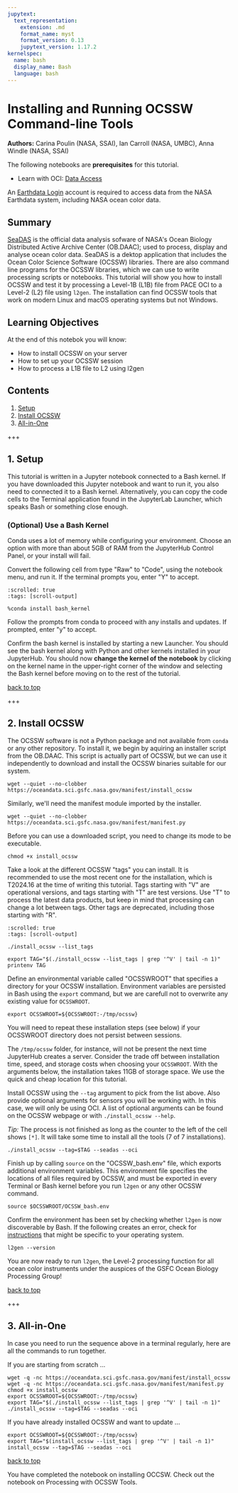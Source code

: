 ```yaml
---
jupytext:
  text_representation:
    extension: .md
    format_name: myst
    format_version: 0.13
    jupytext_version: 1.17.2
kernelspec:
  name: bash
  display_name: Bash
  language: bash
---
```


# Installing and Running OCSSW Command-line Tools

**Authors:** Carina Poulin (NASA, SSAI), Ian Carroll (NASA, UMBC), Anna Windle (NASA, SSAI)

<div class="alert alert-success" role="alert">

The following notebooks are **prerequisites** for this tutorial.

- Learn with OCI: [Data Access][oci-data-access]

</div>

<div class="alert alert-info" role="alert">

An [Earthdata Login][edl] account is required to access data from the NASA Earthdata system, including NASA ocean color data.

</div>

[edl]: https://urs.earthdata.nasa.gov/
[oci-data-access]: https://oceancolor.gsfc.nasa.gov/resources/docs/tutorials/notebooks/oci_data_access/

## Summary

[SeaDAS][seadas] is the official data analysis sofware of NASA's Ocean Biology Distributed Active Archive Center (OB.DAAC); used to process, display and analyse ocean color data. SeaDAS is a dektop application that includes the Ocean Color Science Software (OCSSW) libraries. There are also command line programs for the OCSSW libraries, which we can use to write processing scripts or notebooks. This tutorial will show you how to install OCSSW and test it by processing a Level-1B (L1B) file from PACE OCI to a Level-2 (L2) file using `l2gen`. The installation can find OCSSW tools that work on modern Linux and macOS operating systems but not Windows.

[seadas]: https://seadas.gsfc.nasa.gov/

## Learning Objectives

At the end of this notebok you will know:
* How to install OCSSW on your server
* How to set up your OCSSW session
* How to process a L1B file to L2 using l2gen

## Contents

1. [Setup](#1.-Setup)
2. [Install OCSSW](#2.-Install-OCSSW)
3. [All-in-One](#3.-All-in-One)

+++

## 1. Setup

<div class="alert alert-info" role="alert">

This tutorial is written in a Jupyter notebook connected to a Bash kernel. If you have downloaded this Jupyter notebook and want to run it, you also need to connected it to a Bash kernel. Alternatively, you can copy the code cells to the Terminal application found in the JupyterLab Launcher, which speaks Bash or something close enough.

</div>

### (Optional) Use a Bash Kernel

<div class="alert alert-danger" role="alert">

Conda uses a lot of memory while configuring your environment. Choose an option with more than about 5GB of RAM from the JupyterHub Control Panel, or your install will fail.

</div>

Convert the following cell from type "Raw" to "Code", using the notebook menu, and run it. If the terminal prompts you, enter "Y" to accept.

```{raw-cell}
:scrolled: true
:tags: [scroll-output]

%conda install bash_kernel
```

Follow the prompts from conda to proceed with any installs and updates. If prompted, enter "y" to accept.

Confirm the bash kernel is installed by starting a new Launcher. You should see the bash kernel along with Python and other kernels installed in your JupyterHub. You should now **change the kernel of the notebook** by clicking on the kernel name in the upper-right corner of the window and selecting the Bash kernel before moving on to the rest of the tutorial.

[back to top](#Contents)

+++

## 2. Install OCSSW

The OCSSW software is not a Python package and not available from `conda` or any other repository. To install it, we begin by aquiring an installer script from the OB.DAAC. This script is actually part of OCSSW, but we can use it independently to download and install the OCSSW binaries suitable for our system.

```{code-cell}
wget --quiet --no-clobber https://oceandata.sci.gsfc.nasa.gov/manifest/install_ocssw
```

Similarly, we'll need the manifest module imported by the installer.

```{code-cell}
wget --quiet --no-clobber https://oceandata.sci.gsfc.nasa.gov/manifest/manifest.py
```

Before you can use a downloaded script, you need to change its mode to be executable.

```{code-cell}
chmod +x install_ocssw
```

Take a look at the different OCSSW "tags" you can install. It is recommended to use the most recent one for the installation, which is T2024.16 at the time of writing this tutorial. Tags starting with "V" are operational versions, and tags starting with "T" are test versions. Use "T" to process the latest data products, but keep in mind that processing can change a lot between tags. Other tags are deprecated, including those starting with "R".

```{code-cell}
:scrolled: true
:tags: [scroll-output]

./install_ocssw --list_tags
```

```{code-cell}
export TAG="$(./install_ocssw --list_tags | grep '^V' | tail -n 1)"
printenv TAG
```

Define an environmental variable called "OCSSWROOT" that specifies a directory for your OCSSW installation. Environment variables are persisted in Bash using the `export` command, but we are carefull not to overwrite any existing value for `OCSSWROOT`.

```{code-cell}
export OCSSWROOT=${OCSSWROOT:-/tmp/ocssw}
```

<div class="alert alert-warning" role="alert">

You will need to repeat these installation steps (see below) if your OCSSWROOT directory does not persist between sessions.

</div>

The `/tmp/ocssw` folder, for instance, will not be present the next time JupyterHub creates a server. Consider the trade off between installation time, speed, and storage costs when choosing your `OCSSWROOT`. With the arguments below, the installation takes 11GB of storage space. We use the quick and cheap location for this tutorial.

Install OCSSW using the `--tag` argument to pick from the list above. Also provide optional arguments for sensors you will be working with. In this case, we will only be using OCI. A list of optional arguments can be found on the OCSSW webpage or with `./install_ocssw --help`.

*Tip:* The process is not finished as long as the counter to the left of the cell shows `[*]`. It will take some time to install all the tools (7 of 7 installations).

```{code-cell}
./install_ocssw --tag=$TAG --seadas --oci
```

Finish up by calling `source` on the "OCSSW_bash.env" file, which exports additional environment variables. This environment file specifies the locations of all files required by OCSSW, and must be exported in every Terminal or Bash kernel before you run `l2gen` or any other OCSSW command.

```{code-cell}
source $OCSSWROOT/OCSSW_bash.env
```

Confirm the environment has been set by checking whether `l2gen` is now discoverable by Bash.
If the following creates an error, check for [instructions] that might be specific to your operating system.

[instructions]: https://seadas.gsfc.nasa.gov/downloads/

```{code-cell}
l2gen --version
```

You are now ready to run `l2gen`, the Level-2 processing function for all ocean color instruments under the auspices of the GSFC Ocean Biology Processing Group!

[back to top](#Contents)

+++

## 3. All-in-One

In case you need to run the sequence above in a terminal regularly, here are all the commands
to run together.

If you are starting from scratch ...

```{code-cell}
wget -q -nc https://oceandata.sci.gsfc.nasa.gov/manifest/install_ocssw
wget -q -nc https://oceandata.sci.gsfc.nasa.gov/manifest/manifest.py
chmod +x install_ocssw
export OCSSWROOT=${OCSSWROOT:-/tmp/ocssw}
export TAG="$(./install_ocssw --list_tags | grep '^V' | tail -n 1)"
./install_ocssw --tag=$TAG --seadas --oci
```

If you have already installed OCSSW and want to update ...

```{code-cell}
export OCSSWROOT=${OCSSWROOT:-/tmp/ocssw}
export TAG="$(install_ocssw --list_tags | grep '^V' | tail -n 1)"
install_ocssw --tag=$TAG --seadas --oci
```

[back to top](#Contents)

<div class="alert alert-info" role="alert">

You have completed the notebook on installing OCCSW. Check out the notebook on Processing with OCSSW Tools.

</div>
